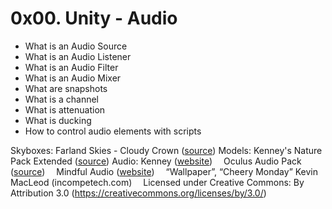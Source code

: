 # 0x00. Unity - Audio

- What is an Audio Source
- What is an Audio Listener
- What is an Audio Filter
- What is an Audio Mixer
- What are snapshots
- What is a channel
- What is attenuation
- What is ducking
- How to control audio elements with scripts


Skyboxes: Farland Skies - Cloudy Crown ([source](https://assetstore.unity.com/packages/2d/textures-materials/sky/farland-skies-cloudy-crown-60004))
Models: Kenney's Nature Pack Extended ([source](https://kenney.nl/assets/nature-pack-extended))
Audio: Kenney ([website](https://kenney.nl/))
&emsp;Oculus Audio Pack ([source](https://intranet.hbtn.io/rltoken/VscmaPYMckVoCkn-HyJbJw))
&emsp;Mindful Audio ([website](https://intranet.hbtn.io/rltoken/UHFke5sYmkpW5_KUZl1QGQ))
&emsp;“Wallpaper”, “Cheery Monday” Kevin MacLeod (incompetech.com)
&emsp;Licensed under Creative Commons: By Attribution 3.0 (https://creativecommons.org/licenses/by/3.0/)
